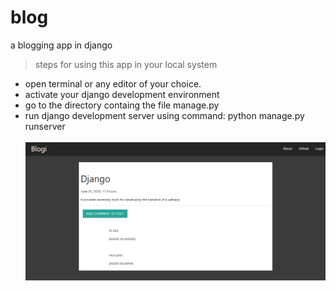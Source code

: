 # blog
a blogging app in django
<br>
>steps for using this app in your local system
* open terminal or any editor of your choice.
* activate your django development environment
* go to the directory containg the file manage.py
* run django development server using command: python manage.py runserver
<br><br>
![Image of landing page](https://github.com/sachin17081998/blog/blob/master/blog.png)
